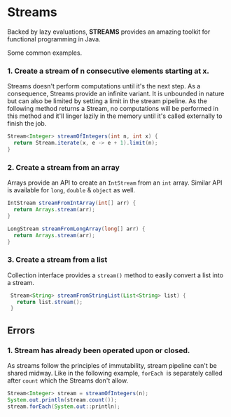 # Streams

Backed by lazy evaluations, **STREAMS** provides an amazing toolkit for functional programming in Java.&#x20;

Some common examples.&#x20;

### 1. Create a stream of n consecutive elements starting at x.

Streams doesn't perform computations until it's the next step. As a consequence, Streams provide an infinite variant. It is unbounded in nature but can also be limited by setting a limit in the stream pipeline. As the following method returns a Stream, no computations will be performed in this method and it'll linger lazily in the memory until it's called externally to finish the job.&#x20;

```java
Stream<Integer> streamOfIntegers(int n, int x) {
  return Stream.iterate(x, e -> e + 1).limit(n);
}
```

### 2. Create a stream from an array

Arrays provide an API to create an `IntStream` from an `int` array. Similar API is available for `long`, `double` & `object` as well.

```java
IntStream streamFromIntArray(int[] arr) {
  return Arrays.stream(arr);
}

LongStream streamFromLongArray(long[] arr) {
  return Arrays.stream(arr);
}
```

### 3. Create a stream from a list

Collection interface provides a `stream()` method to easily convert a list into a stream.

```java
 Stream<String> streamFromStringList(List<String> list) {
   return list.stream();
 }
```

## Errors

### 1.  Stream has already been operated upon or closed.

As streams follow the principles of immutability, stream pipeline can't be shared midway. Like in the following example, `forEach `is separately called after `count` which the Streams don't allow.

```java
Stream<Integer> stream = streamOfIntegers(n);
System.out.println(stream.count());
stream.forEach(System.out::println);
```

